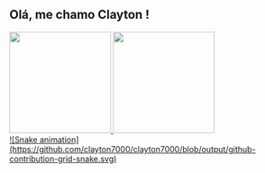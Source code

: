 ## Olá, me chamo Clayton !
<div>
<a href="https://github.com/clayton7000">
<img height="180em" src="https://github-readme-stats.vercel.app/api/top-langs/?username=clayton7000&layout=compact&langs_count=7&theme=dracula"/>
<img height="180em" src="https://github-readme-stats.vercel.app/api?username=clayton7000&show_icons=true&theme=dracula&include_all_commits=true&count_private=true"/>
</div>
<div>
  ![Snake animation](https://github.com/clayton7000/clayton7000/blob/output/github-contribution-grid-snake.svg)
</div>
